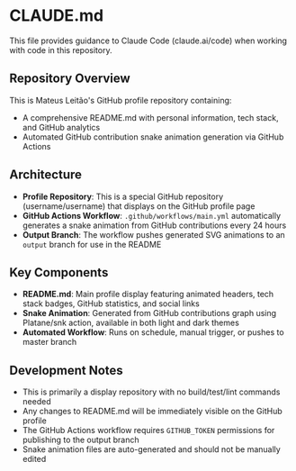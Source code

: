 # CLAUDE.md

This file provides guidance to Claude Code (claude.ai/code) when working with code in this repository.

## Repository Overview

This is Mateus Leitão's GitHub profile repository containing:
- A comprehensive README.md with personal information, tech stack, and GitHub analytics
- Automated GitHub contribution snake animation generation via GitHub Actions

## Architecture

- **Profile Repository**: This is a special GitHub repository (username/username) that displays on the GitHub profile page
- **GitHub Actions Workflow**: `.github/workflows/main.yml` automatically generates a snake animation from GitHub contributions every 24 hours
- **Output Branch**: The workflow pushes generated SVG animations to an `output` branch for use in the README

## Key Components

- **README.md**: Main profile display featuring animated headers, tech stack badges, GitHub statistics, and social links
- **Snake Animation**: Generated from GitHub contributions graph using Platane/snk action, available in both light and dark themes
- **Automated Workflow**: Runs on schedule, manual trigger, or pushes to master branch

## Development Notes

- This is primarily a display repository with no build/test/lint commands needed
- Any changes to README.md will be immediately visible on the GitHub profile
- The GitHub Actions workflow requires `GITHUB_TOKEN` permissions for publishing to the output branch
- Snake animation files are auto-generated and should not be manually edited